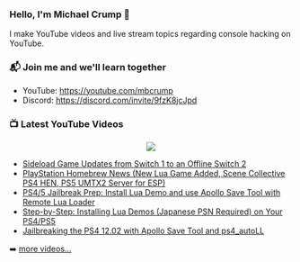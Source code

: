 ### Hello, I'm Michael Crump 👋

I make YouTube videos and live stream topics regarding console hacking on YouTube. 

### 📬 Join me and we'll learn together

- YouTube: https://youtube.com/mbcrump
- Discord: https://discord.com/invite/9fzK8jcJpd

### 📺 Latest YouTube Videos

<div align="center">

[<img src="https://img.shields.io/badge/-Subscribe-red?style=for-the-badge&logo=youtube&logoColor=white"/>](https://www.youtube.com/c/mbcrump?sub_confirmation=1)

</div>

<!-- YOUTUBE:START -->
- [Sideload Game Updates from Switch 1 to an Offline Switch 2](https://www.youtube.com/watch?v=VtODoRgajKE)
- [PlayStation Homebrew News &lpar;New Lua Game Added, Scene Collective PS4 HEN, PS5 UMTX2 Server for ESP&rpar;](https://www.youtube.com/watch?v=1X0dhoLTydE)
- [PS4/5 Jailbreak Prep: Install Lua Demo and use Apollo Save Tool with Remote Lua Loader](https://www.youtube.com/watch?v=jfKQ2eaRIqU)
- [Step-by-Step: Installing Lua Demos &lpar;Japanese PSN Required&rpar; on Your PS4/PS5](https://www.youtube.com/watch?v=ni5CL7PNxDc)
- [Jailbreaking the PS4 12.02 with Apollo Save Tool and ps4_autoLL](https://www.youtube.com/watch?v=AB35DvmFG8A)
<!-- YOUTUBE:END -->

➡️ [more videos...](https://youtube.com/mbcrump)

